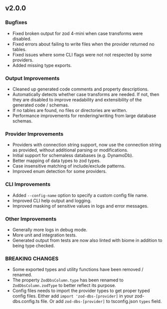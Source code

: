 ## v2.0.0

### Bugfixes

- Fixed broken output for zod 4-mini when case transforms were disabled.
- Fixed errors about failing to write files when the provider returned no tables.
- Fixed issues where some CLI flags were not not respected by some providers.
- Added missing type exports.

### Output Improvements

- Cleaned up generated code comments and property descriptions.
- Automatically detects whether case transforms are needed. If not, then they are disabled to improve readability and extensibility of the generated code / schemas.
- If no tables are found, no files or directories are written.
- Performance improvements for rendering/writing from large database schemas.

### Provider Improvements

- Providers with connection string support, now use the connection string as provided, without additional parsing or modifications.
- Initial support for schemaless databases (e.g. DynamoDb).
- Better mapping of data types to zod types.
- Case insensitive matching of include/exclude patterns.
- Improved enum detection for some providers.

### CLI Improvements

- Added `--config-name` option to specify a custom config file name.
- Improved CLI help output and logging.
- Improved masking of sensitive values in logs and error messages.

### Other Improvements

- Generally more logs in debug mode.
- More unit and integration tests.
- Generated output from tests are now also linted with biome in addition to being type checked.

### BREAKING CHANGES

- Some exported types and utility functions have been removed / renamed.
- The property `ZodDbsColumn.type` has been renamed to `ZodDbsColumn.zodType` to better reflect its purpose.
- Config files needs to import the provider types to get proper typed config files. Either add `import 'zod-dbs-[provider]` in your zod-dbs.config.ts file. Or add `zod-dbs-[provider]` to tsconfig.json `types` field.
